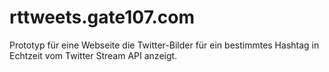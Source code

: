 # rttweets.gate107.com
Prototyp für eine Webseite die Twitter-Bilder für ein bestimmtes Hashtag in Echtzeit vom Twitter Stream API anzeigt.
